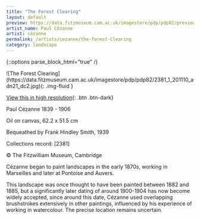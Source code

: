 ```yaml
---
title: "The Forest Clearing"
layout: default
preview: https://data.fitzmuseum.cam.ac.uk/imagestore/pdp/pdp82/preview_2381_1_201110_adn21_dc2.jpg
artist_name: Paul Cézanne
artist: cézanne
permalink: /artists/cezanne/the-forest-Clearing
category: landscape
---
```

{::options parse_block_html="true" /}
<div class="text-center">
![The Forest Clearing](https://data.fitzmuseum.cam.ac.uk/imagestore/pdp/pdp82/2381_1_201110_adn21_dc2.jpg){: .img-fluid }

[View this in high resolution](https://data.fitzmuseum.cam.ac.uk/id/image/iiif/media-217678#?c=&m=&cv=){: .btn .btn-dark}
</div>

Paul Cézanne 1839 - 1906

Oil on canvas, 62.2 x 51.5 cm

Bequeathed by Frank Hindley Smith, 1939    

Collections record: [2381]

© The Fitzwilliam Museum, Cambridge

Cézanne began to paint landscapes in the early 1870s, working in Marseilles and later at Pontoise and Auvers.

This landscape was once thought to have been painted between 1882 and 1885, but a significantly later dating of around 1900-1904 has now become widely accepted, since around this date, Cézanne used overlapping brushstrokes extensively in other paintings, influenced by his experience of working in watercolour.
The precise location remains uncertain.
